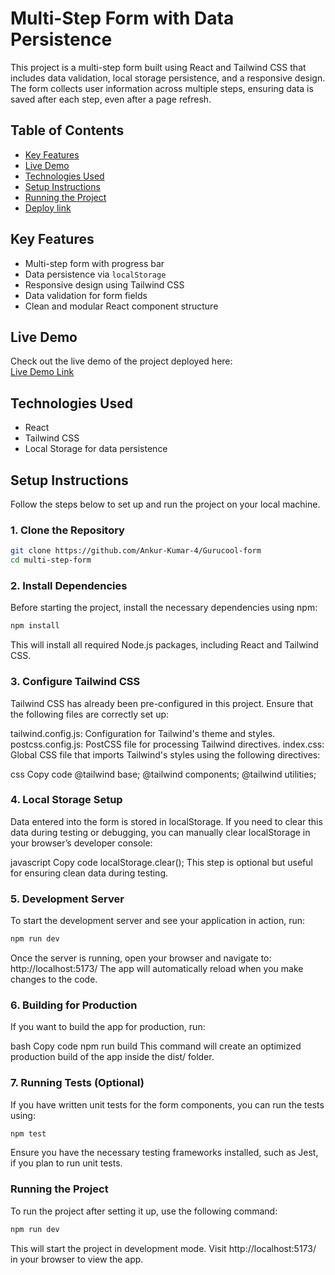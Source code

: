 # Multi-Step Form with Data Persistence

This project is a multi-step form built using React and Tailwind CSS that includes data validation, local storage persistence, and a responsive design. The form collects user information across multiple steps, ensuring data is saved after each step, even after a page refresh.

## Table of Contents

- [Key Features](#key-features)
- [Live Demo](#live-demo)
- [Technologies Used](#technologies-used)
- [Setup Instructions](#setup-instructions)
- [Running the Project](#running-the-project)
- [Deploy link](#deploy-link)

## Key Features

- Multi-step form with progress bar
- Data persistence via `localStorage`
- Responsive design using Tailwind CSS
- Data validation for form fields
- Clean and modular React component structure

## Live Demo

Check out the live demo of the project deployed here:  
[Live Demo Link](https://multi-stepform-gurucool.netlify.app/)

## Technologies Used

- React
- Tailwind CSS
- Local Storage for data persistence

## Setup Instructions

Follow the steps below to set up and run the project on your local machine.

### 1. Clone the Repository

```bash
git clone https://github.com/Ankur-Kumar-4/Gurucool-form
cd multi-step-form
```

### 2. Install Dependencies

Before starting the project, install the necessary dependencies using npm:

```bash
npm install
```

This will install all required Node.js packages, including React and Tailwind CSS.

### 3. Configure Tailwind CSS

Tailwind CSS has already been pre-configured in this project. Ensure that the following files are correctly set up:

tailwind.config.js: Configuration for Tailwind's theme and styles.
postcss.config.js: PostCSS file for processing Tailwind directives.
index.css: Global CSS file that imports Tailwind's styles using the following directives:

css
Copy code
@tailwind base;
@tailwind components;
@tailwind utilities;

### 4. Local Storage Setup

Data entered into the form is stored in localStorage. If you need to clear this data during testing or debugging, you can manually clear localStorage in your browser’s developer console:

javascript
Copy code
localStorage.clear();
This step is optional but useful for ensuring clean data during testing.

### 5. Development Server

To start the development server and see your application in action, run:

```bash
npm run dev
```

Once the server is running, open your browser and navigate to:
http://localhost:5173/
The app will automatically reload when you make changes to the code.

### 6. Building for Production

If you want to build the app for production, run:

bash
Copy code
npm run build
This command will create an optimized production build of the app inside the dist/ folder.

### 7. Running Tests (Optional)

If you have written unit tests for the form components, you can run the tests using:

```bash
npm test
```

Ensure you have the necessary testing frameworks installed, such as Jest, if you plan to run unit tests.

### Running the Project

To run the project after setting it up, use the following command:

```bash
npm run dev
```

This will start the project in development mode. Visit http://localhost:5173/ in your browser to view the app.
